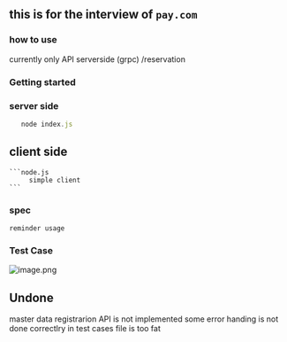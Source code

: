 ## this is for the interview of `pay.com`

### how to use 
  currently only API serverside (grpc) 
  /reservation

### Getting started
  ### server side
   ```node.js
      node index.js
   ```
  ## client side
    ```node.js
         simple client
    ```
###  spec

    reminder usage

###  Test Case
 
![image.png](https://qiita-image-store.s3.ap-northeast-1.amazonaws.com/0/1364181/9d4c4808-c960-6c49-6c2e-7d00a16bbad4.png)


## Undone
 master data registrarion API is not implemented 
 some error handing is not done correctlry in test cases
 file is too fat
 


